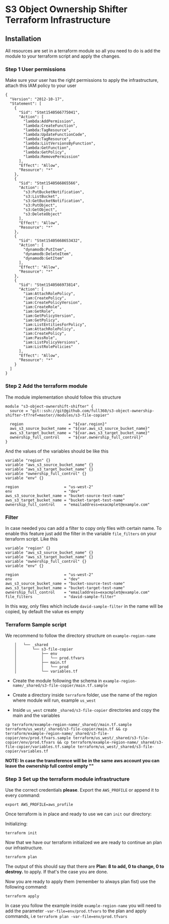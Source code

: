 # S3 Object Ownership Shifter Terraform Infrastructure

## Installation

All resources are set in a terraform module so all you need to do is add the module to your terraform script and apply the changes.

### Step 1 User permissions

Make sure your user has the right permissions to apply the infrastructure, attach this IAM policy to your user

```
{
  "Version": "2012-10-17",
  "Statement": [
    {
      "Sid": "Stmt1540566775041",
      "Action": [
        "lambda:AddPermission",
        "lambda:CreateFunction",
        "lambda:TagResource",
        "lambda:UpdateFunctionCode",
        "lambda:TagResource",
        "lambda:ListVersionsByFunction",
        "lambda:GetFunction",
        "lambda:GetPolicy",
        "lambda:RemovePermission"
      ],
      "Effect": "Allow",
      "Resource": "*"
    },
    {
      "Sid": "Stmt1540566865566",
      "Action": [
        "s3:PutBucketNotification",
        "s3:ListBucket",
        "s3:GetBucketNotification",
        "s3:PutObject",
        "s3:GetObject",
        "s3:DeleteObject"
      ],
      "Effect": "Allow",
      "Resource": "*"
    },
    {
      "Sid": "Stmt15405668653432",
      "Action": [
        "dynamodb:PutItem",
        "dynamodb:DeleteItem",
        "dynamodb:GetItem"
      ],
      "Effect": "Allow",
      "Resource": "*"
    },
    {
      "Sid": "Stmt1540566973814",
      "Action": [
        "iam:AttachRolePolicy",
        "iam:CreatePolicy",
        "iam:CreatePolicyVersion",
        "iam:CreateRole",
        "iam:GetRole",
        "iam:GetPolicyVersion",
        "iam:GetPolicy",
        "iam:ListEntitiesForPolicy",
        "iam:AttachRolePolicy",
        "iam:CreatePolicy",
        "iam:PassRole",
        "iam:ListPolicyVersions",
        "iam:ListRolePolicies"
      ],
      "Effect": "Allow",
      "Resource": "*"
    }
  ]
}
```

### Step 2 Add the terraform module
The module implementation should follow this structure

```
module "s3-object-ownershift-shifter" {
  source = "git::ssh://git@github.com/full360/s3-object-ownership-shifter-tf?ref=master//modules/s3-file-copier"

  region                    = "${var.region}"
  aws_s3_source_bucket_name = "${var.aws_s3_source_bucket_name}"
  aws_s3_target_bucket_name = "${var.aws_s3_target_bucket_name}"
  ownership_full_control    = "${var.ownership_full_control}"
}
```

And the values of the variables should be like this

```
variable "region" {}
variable "aws_s3_source_bucket_name" {}
variable "aws_s3_target_bucket_name" {}
variable "ownership_full_control" {}
variable "env" {}

region                    = "us-west-2"
env                       = "dev"
aws_s3_source_bucket_name = "bucket-source-test-name"
aws_s3_target_bucket_name = "bucket-target-test-name"
ownership_full_control    = "emailaddress=exacmplet@example.com"
```

### Filter

In case needed you can add a filter to copy only files with certain name. To enable this feature just add the filter in the variable `file_filters` on your terraform script. Like this

```
variable "region" {}
variable "aws_s3_source_bucket_name" {}
variable "aws_s3_target_bucket_name" {}
variable "ownership_full_control" {}
variable "env" {}

region                    = "us-west-2"
env                       = "dev"
aws_s3_source_bucket_name = "bucket-source-test-name"
aws_s3_target_bucket_name = "bucket-target-test-name"
ownership_full_control    = "emailaddress=exacmplet@example.com"
file_filters              = "david-sample-filter"
```

In this way, only files which include `david-sample-filter` in the name will be copied, by default the value es empty

### Terraform Sample script

We recommend to follow the directory structure on `example-region-name`

```    ├── example-region-name
    │   └── _shared
    │       └── s3-file-copier
    │           ├── env
    │           │   └── prod.tfvars
    │           ├── main.tf
    │           │   └── prod
    │           └── variables.tf
```

- Create the module following the schema in `example-region-name/_shared/s3-file-copier/main.tf.sample`

- Create a directory inside `terraform` folder, use the name of the region where module will run, example `us_west`

- Inside `us_west` create `_shared/s3-file-copier` directories and copy the main and the variables

```
cp terraform/example-region-name/_shared//main.tf.sample terraform/us_west/_shared/s3-file-copier/main.tf && cp terraform/example-region-name/_shared/s3-file-copier/env/prod.tfvars.sample terraform/us_west/_shared/s3-file-copier/env/prod.tfvars && cp terraform/example-region-name/_shared/s3-file-copier/variables.tf.sample terraform/us_west/_shared/s3-file-copier/variables.tf
```

**NOTE: In case the transference will be in the same aws account you can leave the ownership full control empty ""**

### Step 3 Set up the terraform module infrastructure

Use the correct credentials **please**. Export the `AWS_PROFILE` or append it to
every command:

    export AWS_PROFILE=aws_profile

Once terraform is in place and ready to use we can `init` our directory:

Initializing:

    terraform init

Now that we have our terraform initialized we are ready to continue an plan our infrastructure.

    terraform plan

The output of this should say that there are **Plan: 8 to add, 0 to change, 0 to destroy.** to apply. If that's
the case you are done.

Now you are ready to apply them (remember to always plan fist) use the following command:

    terraform apply

In case you follow the example inside `example-region-name` you will need to add the parameter `-var-file=env/prod.tfvars` to the plan and apply commands, i.e `terraform plan -var-file=env/prod.tfvars`